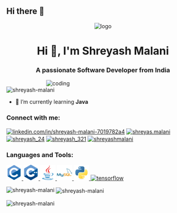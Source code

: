 ## Hi there 👋

<!--
**shreyash-malani/shreyash-malani** is a ✨ _special_ ✨ repository because its `README.md` (this file) appears on your GitHub profile.

Here are some ideas to get you started:

- 🔭 I’m currently working on ...
- 🌱 I’m currently learning ...
- 👯 I’m looking to collaborate on ...
- 🤔 I’m looking for help with ...
- 💬 Ask me about ...
- 📫 How to reach me: ...
- 😄 Pronouns: ...
- ⚡ Fun fact: ...
-->
<div align="center">
    <img src="https://github.com/shreyash-malani/Shreyash_Malani24/blob/main/Add%20a%20heading.png" alt="logo">
</div>

<h1 align="center">Hi 👋, I'm Shreyash Malani</h1>
<h3 align="center">A passionate Software Developer from India</h3>

<img align="right" alt="coding" width="400" src="https://user-images.githubusercontent.com/55389276/140866485-8fb1c876-9a8f-4d6a-98dc-08c4981eaf70.gif">

<p align="left">
    <img src="https://komarev.com/ghpvc/?username=shreyash-malani&label=Profile%20views&color=0e75b6&style=flat" alt="shreyash-malani" />
</p>

- 🌱 I’m currently learning **Java**



<h3 align="left">Connect with me:</h3>
<p align="left">
    <a href="www.linkedin.com/in/shreyash-malani-7019782a4" target="blank"><img align="center" src="https://raw.githubusercontent.com/rahuldkjain/github-profile-readme-generator/master/src/images/icons/Social/linked-in-alt.svg" alt="linkedin.com/in/shreyash-malani-7019782a4" height="30" width="40" /></a>
    <a href="https://instagram.com/shreyas.malani" target="blank"><img align="center" src="https://raw.githubusercontent.com/rahuldkjain/github-profile-readme-generator/master/src/images/icons/Social/instagram.svg" alt="shreyas.malani" height="30" width="40" /></a>
    <a href="https://www.codechef.com/users/shreyash_24" target="blank"><img align="center" src="https://cdn.jsdelivr.net/npm/simple-icons@3.1.0/icons/codechef.svg" alt="shreyash_24" height="30" width="40" /></a>
    <a href="https://www.leetcode.com/shreyash_321" target="blank"><img align="center" src="https://raw.githubusercontent.com/rahuldkjain/github-profile-readme-generator/master/src/images/icons/Social/leet-code.svg" alt="shreyash_321" height="30" width="40" /></a>
    <a href="https://discord.gg/shreyashmalani" target="blank"><img align="center" src="https://raw.githubusercontent.com/rahuldkjain/github-profile-readme-generator/master/src/images/icons/Social/discord.svg" alt="shreyashmalani" height="30" width="40" /></a>
</p>

<h3 align="left">Languages and Tools:</h3>
<p align="left">
    <a href="https://www.cprogramming.com/" target="_blank" rel="noreferrer">
        <img src="https://raw.githubusercontent.com/devicons/devicon/master/icons/c/c-original.svg" alt="c" width="40" height="40"/>
    </a>
    <a href="https://www.w3schools.com/cpp/" target="_blank" rel="noreferrer">
        <img src="https://raw.githubusercontent.com/devicons/devicon/master/icons/cplusplus/cplusplus-original.svg" alt="cplusplus" width="40" height="40"/>
    </a>
    <a href="https://www.java.com" target="_blank" rel="noreferrer">
        <img src="https://raw.githubusercontent.com/devicons/devicon/master/icons/java/java-original.svg" alt="java" width="40" height="40"/>
    </a>
    <a href="https://www.mysql.com/" target="_blank" rel="noreferrer">
        <img src="https://raw.githubusercontent.com/devicons/devicon/master/icons/mysql/mysql-original-wordmark.svg" alt="mysql" width="40" height="40"/>
    </a>
    <a href="https://www.python.org" target="_blank" rel="noreferrer">
        <img src="https://raw.githubusercontent.com/devicons/devicon/master/icons/python/python-original.svg" alt="python" width="40" height="40"/>
    </a>
    <a href="https://www.tensorflow.org" target="_blank" rel="noreferrer">
        <img src="https://www.vectorlogo.zone/logos/tensorflow/tensorflow-icon.svg" alt="tensorflow" width="40" height="40"/>
    </a>
</p>

<p>
    <img align="left" src="https://github-readme-stats.vercel.app/api/top-langs?username=shreyash-malani&show_icons=true&locale=en&layout=compact" alt="shreyash-malani" />
</p>

<p>&nbsp;<img align="center" src="https://github-readme-stats.vercel.app/api?username=shreyash-malani&show_icons=true&locale=en" alt="shreyash-malani" /></p>

<p><img align="center" src="https://github-readme-streak-stats.herokuapp.com/?user=shreyash-malani&" alt="shreyash-malani" /></p>
